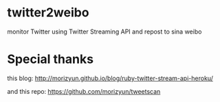 twitter2weibo
=============

monitor Twitter using Twitter Streaming API and repost to sina weibo 


Special thanks
====
this blog:
http://morizyun.github.io/blog/ruby-twitter-stream-api-heroku/

and this repo:
https://github.com/morizyun/tweetscan
